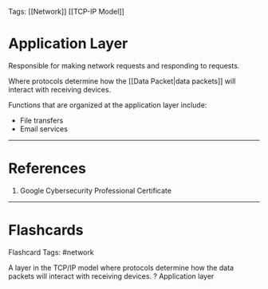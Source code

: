 Tags: [[Network]] [[TCP-IP Model]]
# Application Layer

Responsible for making network requests and responding to requests.

Where protocols determine how the [[Data Packet|data packets]] will interact with receiving devices.

Functions that are organized at the application layer include:
- File transfers
- Email services

---
# References

1. Google Cybersecurity Professional Certificate

---
# Flashcards

Flashcard Tags: #network 

A layer in the TCP/IP model where protocols determine how the data packets will interact with receiving devices.
?
Application layer
<!--SR:!2024-05-03,1,210-->